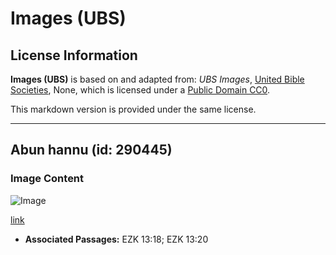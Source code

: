 # Images (UBS)

## License Information

**Images (UBS)** is based on and adapted from: _UBS Images_, [United Bible Societies](https://unitedbiblesocieties.org/), None, which is licensed under a [Public Domain CC0](https://creativecommons.org/public-domain/cc0/).

This markdown version is provided under the same license.



--------------------------------

## Abun hannu (id: 290445)

### Image Content

![Image](https://cdn.aquifer.bible/aquifer-content/resources/Media/WEB-0508_wristband.jpg)

[link](https://cdn.aquifer.bible/aquifer-content/resources/Media/WEB-0508_wristband.jpg)

* **Associated Passages:** EZK 13:18; EZK 13:20

